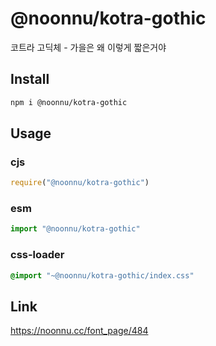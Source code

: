 # @noonnu/kotra-gothic
코트라 고딕체 - 가을은 왜 이렇게 짧은거야

## Install
```sh
npm i @noonnu/kotra-gothic
```
## Usage
### cjs
```js
require("@noonnu/kotra-gothic")
```
### esm
```js
import "@noonnu/kotra-gothic"
```
### css-loader
```css
@import "~@noonnu/kotra-gothic/index.css"
```

## Link
https://noonnu.cc/font_page/484